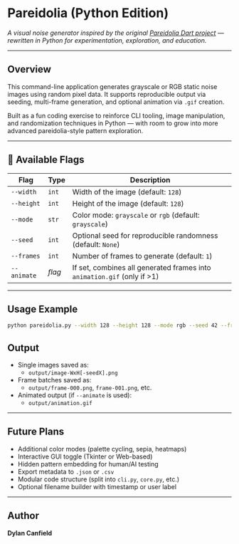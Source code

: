 # Pareidolia (Python Edition)

_A visual noise generator inspired by the original [Pareidolia Dart project](https://github.com/tytydraco/pareidolia) — rewritten in Python for experimentation, exploration, and education._

---

## Overview

This command-line application generates grayscale or RGB static noise images using random pixel data. It supports reproducible output via seeding, multi-frame generation, and optional animation via `.gif` creation.

Built as a fun coding exercise to reinforce CLI tooling, image manipulation, and randomization techniques in Python — with room to grow into more advanced pareidolia-style pattern exploration.

---

## 🧩 Available Flags

| Flag         | Type    | Description                                                                 |
|--------------|---------|-----------------------------------------------------------------------------|
| `--width`    | `int`   | Width of the image (default: `128`)                                        |
| `--height`   | `int`   | Height of the image (default: `128`)                                       |
| `--mode`     | `str`   | Color mode: `grayscale` or `rgb` (default: `grayscale`)                     |
| `--seed`     | `int`   | Optional seed for reproducible randomness (default: `None`)                |
| `--frames`   | `int`   | Number of frames to generate (default: `1`)                                 |
| `--animate`  | *flag*  | If set, combines all generated frames into `animation.gif` (only if >1)     |

---

## Usage Example

```bash
python pareidolia.py --width 128 --height 128 --mode rgb --seed 42 --frames 1 --animate
```



## Output

- Single images saved as:
    - `output/image-WxH[-seedX].png`
- Frame batches saved as:
    - `output/frame-000.png`, `frame-001.png`, etc.
- Animated output (if `--animate` is used):
    - `output/animation.gif`

---

## Future Plans

- Additional color modes (palette cycling, sepia, heatmaps)
- Interactive GUI toggle (Tkinter or Web-based)
- Hidden pattern embedding for human/AI testing
- Export metadata to `.json` or `.csv`
- Modular code structure (split into `cli.py`, `core.py`, etc.)
- Optional filename builder with timestamp or user label

---

## Author
**Dylan Canfield**



